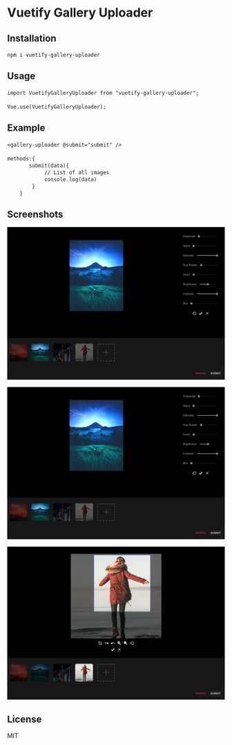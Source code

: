 # Vuetify Gallery Uploader

## Installation
```
npm i vuetify-gallery-uploader
```
## Usage
```
import VuetifyGalleryUploader from "vuetify-gallery-uploader";

Vue.use(VuetifyGalleryUploader);
```

## Example
```
<gallery-uploader @submit="submit" />

methods:{
       submit(data){
            // List of all images
            console.log(data)
        }
    }

```

## Screenshots


![Show Case](https://github.com/osamaegy/vuetify-gallery-uploader/blob/origin/src/assets/showcase-5.png)

![Show Case](https://github.com/osamaegy/vuetify-gallery-uploader/blob/origin/src/assets/showcase-2.png)

![Show Case](https://github.com/osamaegy/vuetify-gallery-uploader/blob/origin/src/assets/showcase-3.png)

## License

MIT




